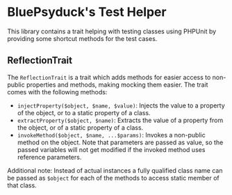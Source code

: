 # BluePsyduck's Test Helper

This library contains a trait helping with testing classes using PHPUnit by providing some shortcut methods for the 
test cases.

## ReflectionTrait

The `ReflectionTrait` is a trait which adds methods for easier access to non-public properties and methods, making
mocking them easier. The trait comes with the following methods:

* `injectProperty($object, $name, $value)`: Injects the value to a property of the object, or to a static property of a 
  class.
* `extractProperty($object, $name)`: Extracts the value of a property from the object, or of a static property of a 
  class.
* `invokeMethod($object, $name, ...$params)`: Invokes a non-public method on the object. Note that parameters are 
  passed as value, so the passed variables will not get modified if the invoked method uses reference parameters.
  
Additional note: Instead of actual instances a fully qualified class name can be passed as `$object` for each of the 
methods to access static member of that class.
